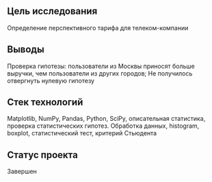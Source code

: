## Цель  исследования
Определение перспективного тарифа для телеком-компании

## Выводы
Проверка гипотезы: пользователи из Москвы приносят больше выручки, чем пользователи из других городов;
Не получилось отвергнуть нулевую гипотезу


## Стек технологий
Matplotlib, NumPy, Pandas, Python, SciPy, описательная статистика, проверка статистических гипотез. Обработка данных, histogram, boxplot, статистический тест,
критерий Стьюдента

## Статус проекта
Завершен
